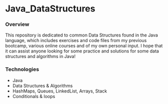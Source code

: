 # Java_DataStructures

### Overview
This repository is dedicated to common Data Structures found in the Java language, which includes exercises and code files from my previous bootcamp, various online courses and of my own personal input. I hope that it can assist anyone looking for some practice and solutions for some data structures and algorithms in Java! 

### Technologies
* Java
* Data Structures & Algorithms 
* HashMaps, Queues, LinkedList, Arrays, Stack
* Conditionals & loops
